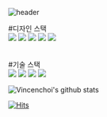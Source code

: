 
![header](https://capsule-render.vercel.app/api?type=shark&color=auto&height=300&section=header&text=Vincenchoi&=capsule%20render&fontSize=90)

#디자인 스택 <br>
<img src="https://img.shields.io/badge/Adobe Photoshop-31A8FF?style=for-the-badge&logo=Adobe Photoshop&logoColor=white"> <img src="https://img.shields.io/badge/Adobe Illustrator-FF9A00?style=for-the-badge&logo=Adobe Illustrator&logoColor=white"> <img src="https://img.shields.io/badge/Adobe Indesign-FF3366?style=for-the-badge&logo=Figma&logoColor=white"> <img src="https://img.shields.io/badge/Figma-F24E1E?style=for-the-badge&logo=Figma&logoColor=white"> <img src="https://img.shields.io/badge/Rhinoceros-801010?style=for-the-badge&logo=Rhinoceros&logoColor=white">
<br><br><br>
#기술 스택 <br>
<img src="https://img.shields.io/badge/C-A8B9CC?style=for-the-badge&logo=C&logoColor=white"> <img src="https://img.shields.io/badge/C++-00599C?style=for-the-badge&logo=C++&logoColor=white"> <img src="https://img.shields.io/badge/JavaScript-F7DF1E?style=for-the-badge&logo=JavaScript&logoColor=white"> <img src="https://img.shields.io/badge/Fullter-02569B?style=for-the-badge&logo=Flutter&logoColor=white">

![Vincenchoi's github stats](https://github-readme-stats.vercel.app/api?username=Vincenchoi&show_icons=true&hide_border=true)

[![Hits](https://hits.seeyoufarm.com/api/count/incr/badge.svg?url=https%3A%2F%2Fgithub.com%2FVincenchoi%2FVincenchoi&count_bg=%23A2A2A2&title_bg=%23555555&icon=&icon_color=%23E7E7E7&title=hits&edge_flat=false)](https://hits.seeyoufarm.com)
